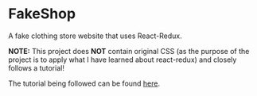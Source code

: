 # FakeShop
A fake clothing store website that uses React-Redux.

**NOTE:** This project does **NOT** contain original CSS (as the purpose of the project is to apply what I have learned about react-redux) and closely follows a tutorial!

The tutorial being followed can be found [here](https://youtu.be/0W6i5LYKCSI).
